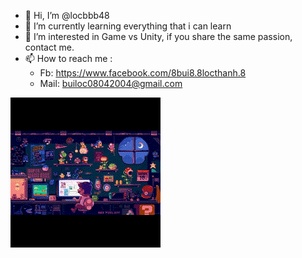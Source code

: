 - 👋 Hi, I’m @locbbb48
- 🌱 I’m currently learning everything that i can learn
- 👀 I’m interested in Game vs Unity, if you share the same passion, contact me.
- 📫 How to reach me :
    + Fb: https://www.facebook.com/8bui8.8locthanh.8        
    + Mail: builoc08042004@gmail.com

![BuithLoc](https://github.com/locbbb48/locbbb48/blob/main/MarioCompGif.gif)
 


